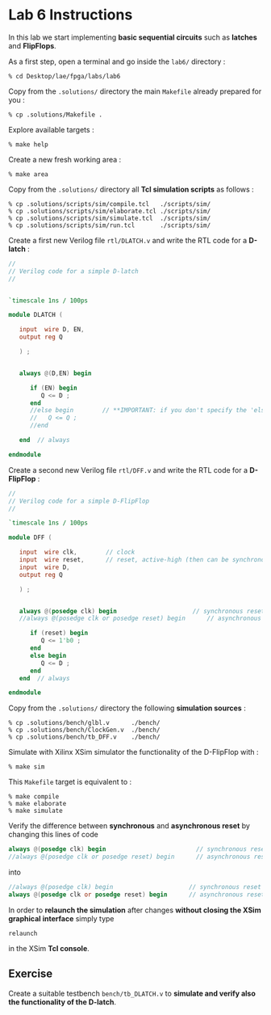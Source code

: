 # Lab 6 Instructions

In this lab we start implementing **basic sequential circuits** such as **latches** and **FlipFlops**.

As a first step, open a terminal and go inside the `lab6/` directory :


```
% cd Desktop/lae/fpga/labs/lab6
```

Copy from the `.solutions/` directory the main `Makefile` already prepared for you :

```
% cp .solutions/Makefile .
```

Explore available targets :

```
% make help
```

Create a new fresh working area :

```
% make area
```

Copy from the `.solutions/` directory all **Tcl simulation scripts** as follows :

```
% cp .solutions/scripts/sim/compile.tcl   ./scripts/sim/
% cp .solutions/scripts/sim/elaborate.tcl ./scripts/sim/
% cp .solutions/scripts/sim/simulate.tcl  ./scripts/sim/
% cp .solutions/scripts/sim/run.tcl       ./scripts/sim/
```

Create a first new Verilog file `rtl/DLATCH.v` and write the RTL code for a **D-latch** :


```verilog
//
// Verilog code for a simple D-latch
//


`timescale 1ns / 100ps

module DLATCH (

   input  wire D, EN,
   output reg Q

   ) ;


   always @(D,EN) begin

      if (EN) begin
         Q <= D ;
      end
      //else begin        // **IMPORTANT: if you don't specify the 'else' condition the tool automatically INFERS MEMORY for you !
      //   Q <= Q ;
      //end

   end  // always

endmodule
```

Create a second new Verilog file `rtl/DFF.v` and write the RTL code for a **D-FlipFlop** :

```verilog
//
// Verilog code for a simple D-FlipFlop
//

`timescale 1ns / 100ps

module DFF (

   input  wire clk,        // clock
   input  wire reset,      // reset, active-high (then can be synchronous or asynchronous)
   input  wire D,
   output reg Q

   ) ;


   always @(posedge clk) begin                     // synchronous reset
   //always @(posedge clk or posedge reset) begin      // asynchronous reset

      if (reset) begin
         Q <= 1'b0 ;
      end
      else begin
         Q <= D ;
      end
   end  // always

endmodule
```

Copy from the `.solutions/` directory the following **simulation sources** :

```
% cp .solutions/bench/glbl.v      ./bench/
% cp .solutions/bench/ClockGen.v  ./bench/
% cp .solutions/bench/tb_DFF.v    ./bench/
```

Simulate with Xilinx XSim simulator the functionality of the D-FlipFlop with :

```
% make sim
```

This `Makefile` target is equivalent to :

```
% make compile
% make elaborate
% make simulate
```

Verify the difference between **synchronous** and **asynchronous reset** by changing this lines of code

```verilog
always @(posedge clk) begin                         // synchronous reset
//always @(posedge clk or posedge reset) begin      // asynchronous reset
```

into

```verilog
//always @(posedge clk) begin                     // synchronous reset
always @(posedge clk or posedge reset) begin      // asynchronous reset
```

In order to **relaunch the simulation** after changes **without closing the XSim graphical interface** simply type

```
relaunch
```

in the XSim **Tcl console**.


## Exercise

Create a suitable testbench `bench/tb_DLATCH.v` to **simulate and verify also the functionality of the D-latch**.
